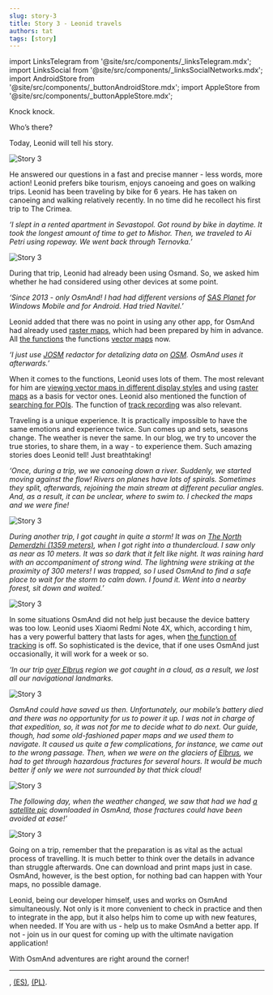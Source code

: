 ```yaml
---
slug: story-3
title: Story 3 - Leonid travels
authors: tat
tags: [story]
---
```

import LinksTelegram from '@site/src/components/_linksTelegram.mdx';
import LinksSocial from '@site/src/components/_linksSocialNetworks.mdx';
import AndroidStore from '@site/src/components/_buttonAndroidStore.mdx';
import AppleStore from '@site/src/components/_buttonAppleStore.mdx';

Knock knock.

Who’s there?

Today, Leonid will tell his story. 

![Story 3](./story-3-8.jpg)

<!--truncate-->


He answered our questions in a fast and precise manner - less words, more action! Leonid prefers bike tourism, enjoys canoeing and goes on walking trips. Leonid has been traveling by bike for 6 years. He has taken on canoeing and walking relatively recently. In no time did he recollect his first trip to The Crimea.

_‘I slept in a rented apartment in Sevastopol. Got round by bike in daytime. It took the longest amount of time to get to Mishor. Then, we traveled to Ai Petri using ropeway. We went back through Ternovka.’_

![Story 3](./story-3-2.jpg)

During that trip, Leonid had already been using Osmand. So, we asked him whether he had considered using other devices at some point.

_‘Since 2013 - only OsmAnd! I had had different versions of <a href="https://support.smartptt.com/hc/en-us/articles/360000807934-How-to-create-Offline-Map?mobile_site=true">SAS Planet</a> for Windows Mobile and for Android. Had tried Navitel.’_

Leonid added that there was no point in using any other app, for OsmAnd had already used <a href="https://osmand.net/features/online-maps-plugin">raster maps</a>, which had been prepared by him in advance. All <a href="https://osmand.net/features">the functions</a> the functions <a href="https://osmand.net/features/start#Ways_to_download_maps">vector maps</a> now.

_‘I just use <a href="https://josm.openstreetmap.de/">JOSM</a> redactor for detalizing data on  <a href="https://www.openstreetmap.org">OSM</a>. OsmAnd uses it afterwards.’_

When it comes to the functions, Leonid uses lots of them. The most relevant for him are <a href="https://osmand.net/features/start#Types_maps">viewing vector maps in different display styles</a> and using <a href="https://osmand.net/features/online-maps-plugin">raster maps</a> as a basis for vector ones. Leonid also mentioned the function of <a href="https://osmand.net/features/find-something-on-map#Find_Points_of_Interest">searching for POIs</a>. The function of <a href="https://osmand.net/features/trip-recording-plugin">track recording</a> was also relevant.

Traveling is a unique experience. It is practically impossible to have the same emotions and experience twice. Sun comes up and sets, seasons change. The weather is never the same. In our blog, we try to uncover the true stories, to share them, in a way - to experience them. Such amazing stories does Leonid tell! Just breathtaking!

_‘Once, during a trip, we we canoeing down a river. Suddenly, we started moving against the flow! Rivers on planes have lots of spirals. Sometimes they split, afterwards, rejoining the main stream at different peculiar angles. And, as a result, it can be unclear, where to swim to. I checked the maps and we were fine!_

![Story 3](./story-3-3.jpg)

_During another trip, I got caught in quite a storm! It was on [The North Demerdzhi (1359 meters)](https://en.wikipedia.org/wiki/Valley_of_Ghosts_(Crimea)), when I got right into a thundercloud. I saw only as near as 10 meters. It was so dark that it felt like night. It was raining hard with an accompaniment of strong wind. The lightning were striking at the proximity of 300 meters! I was trapped, so I used OsmAnd to find a safe place to wait for the storm to calm down. I found it. Went into a nearby forest, sit down and waited.’_

![Story 3](./story-3-4.jpg)

In some situations OsmAnd did not help just because the device battery was too low. Leonid uses Xiaomi Redmi Note 4X, which, according t him, has a very powerful battery that lasts for ages, when <a href="https://osmand.net/features/trip-recording-plugin">the function of tracking</a> is off. So sophisticated is the device, that if one uses OsmAnd just occasionally, it will work for a week or so.

_‘In our trip <a href="https://en.wikipedia.org/wiki/Mount_Elbrus">over Elbrus</a> region we got caught in a cloud, as a result, we lost all our navigational landmarks._

![Story 3](./story-3-7.jpg)

_OsmAnd could have saved us then. Unfortunately, our mobile’s battery died and there was no opportunity for us to power it up. I was not in charge of that expedition, so, it was not for me to decide what to do next. Our guide, though, had some old-fashioned paper maps and we used them to navigate. It caused us quite a few complications, for instance, we came out to the wrong passage. Then, when we were on the glaciers of <a href="https://en.wikipedia.org/wiki/Mount_Elbrus">Elbrus</a>, we had to get through hazardous fractures for several hours. It would be much better if only we were not surrounded by that thick cloud!_

![Story 3](./story-3-6.jpg)

_The following day, when the weather changed, we saw that had we had <a href="https://osmand.net/features/online-maps-plugin">a satellite pic</a> downloaded in OsmAnd, those fractures could have been avoided at ease!’_

![Story 3](./story-3-10.jpg)

Going on a trip, remember that the preparation is as vital as the actual process of travelling. It is much better to think over the details in advance than struggle afterwards. One can download and print maps just in case. OsmAnd, however, is the best option, for nothing bad can happen with Your maps, no possible damage.

Leonid, being our developer himself, uses and works on OsmAnd simultaneously. Not only is it more convenient to check in practice and then to integrate in the app, but it also helps him to come up with new features, when needed. If You are with us - help us to make OsmAnd a better app. If not - join us in our quest for coming up with the ultimate navigation application!

With OsmAnd adventures are right around the corner!

_________________________________________________

<AndroidStore/> <AppleStore/>

<LinksSocial/>
 <LinksTelegram/>, <a href="https://t.me/osmand_es">(ES)</a>, <a href="https://t.me/osmand_pl">(PL)</a>.